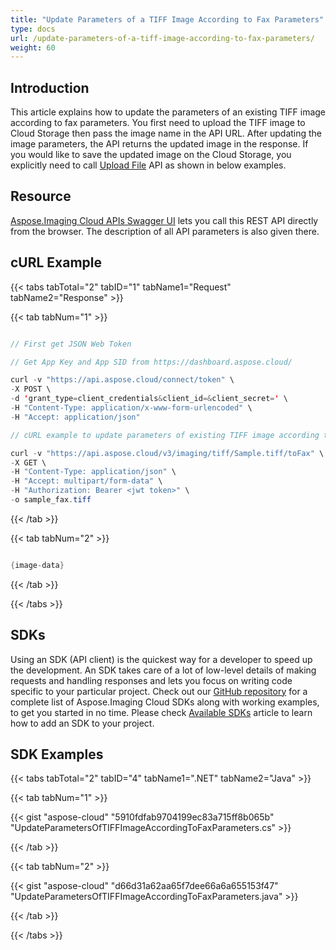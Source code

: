 ```yaml
---
title: "Update Parameters of a TIFF Image According to Fax Parameters"
type: docs
url: /update-parameters-of-a-tiff-image-according-to-fax-parameters/
weight: 60
---
```


## **Introduction**
This article explains how to update the parameters of an existing TIFF image according to fax parameters. You first need to upload the TIFF image to Cloud Storage then pass the image name in the API URL. After updating the image parameters, the API returns the updated image in the response. If you would like to save the updated image on the Cloud Storage, you explicitly need to call [Upload File](https://apireference.aspose.cloud/imaging/#/File/UploadFile) API as shown in below examples.
## **Resource**
[Aspose.Imaging Cloud APIs Swagger UI](https://apireference.aspose.cloud/imaging/#/Tiff/ConvertTiffToFax) lets you call this REST API directly from the browser. The description of all API parameters is also given there.
## **cURL Example**
{{< tabs tabTotal="2" tabID="1" tabName1="Request" tabName2="Response" >}}

{{< tab tabNum="1" >}}

```java

// First get JSON Web Token

// Get App Key and App SID from https://dashboard.aspose.cloud/

curl -v "https://api.aspose.cloud/connect/token" \
-X POST \
-d 'grant_type=client_credentials&client_id=&client_secret=' \
-H "Content-Type: application/x-www-form-urlencoded" \
-H "Accept: application/json"

// cURL example to update parameters of existing TIFF image according to fax parameters

curl -v "https://api.aspose.cloud/v3/imaging/tiff/Sample.tiff/toFax" \
-X GET \
-H "Content-Type: application/json" \
-H "Accept: multipart/form-data" \
-H "Authorization: Bearer <jwt token>" \
-o sample_fax.tiff

```

{{< /tab >}}

{{< tab tabNum="2" >}}

```java

{image-data}

```

{{< /tab >}}

{{< /tabs >}}
## **SDKs**
Using an SDK (API client) is the quickest way for a developer to speed up the development. An SDK takes care of a lot of low-level details of making requests and handling responses and lets you focus on writing code specific to your particular project. Check out our [GitHub repository](https://github.com/aspose-imaging-cloud) for a complete list of Aspose.Imaging Cloud SDKs along with working examples, to get you started in no time. Please check [Available SDKs](/available-sdks/) article to learn how to add an SDK to your project.
## **SDK Examples**
{{< tabs tabTotal="2" tabID="4" tabName1=".NET" tabName2="Java" >}}

{{< tab tabNum="1" >}}

{{< gist "aspose-cloud" "5910fdfab9704199ec83a715ff8b065b" "UpdateParametersOfTIFFImageAccordingToFaxParameters.cs" >}}

{{< /tab >}}

{{< tab tabNum="2" >}}

{{< gist "aspose-cloud" "d66d31a62aa65f7dee66a6a655153f47" "UpdateParametersOfTIFFImageAccordingToFaxParameters.java" >}}

{{< /tab >}}

{{< /tabs >}}
